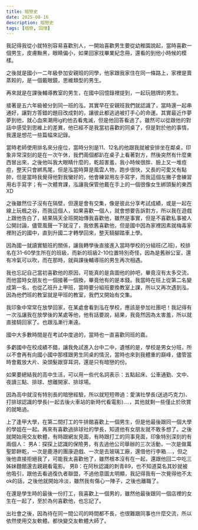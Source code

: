 ```yaml
---
title: 暗戀史
date: 2025-08-16
description: 暗戀史
tags: [暗戀, 回憶]
---
```

<!--truncate-->
我記得我從小就特別容易喜歡別人，一開始喜歡男生要從幼稚園說起，當時喜歡一個男生，皮膚黝黑，眼睛偏小，如果回家找畢業紀念冊，還看的到他小時候的模樣。

之後就是國小一二年級參加安親班的同學，他家跟我家住在同一條路上，家裡是賣蒸餃的，是一個戴眼鏡，思維類型的男生。

再來就是在課後輔導教室的男生，在國中回憶錄裡提到，一起玩翹牌的男生。

接著是五六年級被分到同一班的泓，其實早在安親班我們就認識了，當時還一起串通好，讓對方答錯的題目改成對的，讓彼此都逃過被打手心的命運。其實最近作夢夢到他，就心血來潮用ig約他去看鬼滅，但是他回答看過了。雖然可以從跟他的對話中感受到思維上的差異，他已經不是我當初喜歡的同桌了，但是對於他的事情，我還是想花一些篇幅來記錄。

當時老師使用排名來分座位，當時分別是11、12名的他跟我就被安排坐在鄰桌，印象非常深刻的是在一次午休，我們兩個都趴在桌子上看著對方，然後突然有什麼東西冒出來，之後他叫我大眼睛什麼的，乾超害羞，我小時候很胖、臉上又一堆痘痘，整天只會綁馬尾，但是泓當時算是風雲人物，跑步很快，又長的可愛又有點帥，但是當時我覺得他對我蠻好的，他會練習用左手寫字，而我這個左撇子會練習用右手寫字；有一次體育課，泓讓我保管他戴在手上的一個很像女生綁頭髮的東西XD

之後雖然位子沒有在隔壁，但還是會有交集，像是彼此分享考試成績，或是一起在線上玩楓之谷，而我這個人，如果喜歡一個人，就會想要告訴對方，所以我在遊戲上跟他告白了，結果隔天全班開始傳我喜歡他，雖然是事實，但是不喜歡私事被人公開討論，儘管風聲一下就沒了，我依舊喜歡他，但是國中因為家裡因素就梅毒家裡附近的國中，直到升國二才轉學回來，整天騎腳踏車上學。

因為國一就讀實驗班的關係，讓我轉學後直接進入當時學校的分組班(乙班)，校排名在31-60學生所在的班級，而新的班級2-10位置特別奇怪，因為是舊辦公室，還有冷氣可以吹，而在那時，就與課後輔導班的男生再次相遇。

我也忘記自己當初喜歡他的原因，可能真的是貪圖他的帥吧，畢竟沒有太多交流，而他當時女朋友也一個接著一個換，畢竟他有的是本錢。我當時在班上從第二名變成第一名，也從乙班升上甲班，當時要分組班要換教室上課，所以又再次遇到泓，因為他們班的教室就是甲班的教室，我們又開始有交集。

我印象中常常在放學回家，在某處會看到泓在學校，應該是參加社團吧！我記得有一次泓讓我在放學後的某處等他，他有話要說，結果，我竟然因為太害羞，所以就直接騎回家了。也跟泓漸行漸遠。

國中大多數時間是在考試中度過的，當時也一直喜歡同班的嘉。

多虧國中在校成績不錯，讓我免試進入台中二中，遺憾的是，學校是男女分班，所以不會再有向國小國中那樣跟男生同桌的情況，當時也來到我體重的巔峰，儘管當時會戴放大片、染頭髮跟穿耳洞，還是只有暗戀的份。

如果要總結我的高中生活，可以用一些代名詞表示：五點起床、公車通勤、文中、夜讀三點、排球、想離開家、排球場。

因為高中就沒有特別長的暗戀經驗，所以就短短帶過：愛演社學長(送過巧克力)、打排球認識的學長(一起去後火車站的新時代看電影)....，其他就剩一些僅止於欣賞的就略過。

上了逢甲大學，在第二間打工的牛排館喜歡上一個男生，但是他最後跟同一個大學的學姐在一起。再來有喜歡過排球社的學長，知道他有女朋友就不敢多想了。之後就開始用交友軟體，有時跟網友見面，有時跟打工的同事見面，印象特別深刻的有兩個人：
男A：探探上認識的保險男，有去過他公司舉辦的三次活動，一次是做萬聖節餅乾，一次是鹿港的團康遊戲、一次是去玻璃工廠，還借他行李箱....，但之後他直接拒絕我了，可能我太喜歡他了，雖然根本沒有在一起，還跟他回二中吃三姊妹麵館還去親親看電影。
男B：在阿秋認識的刺青89，也不知道莫名其妙就被他吸引，跟他去看過復仇者聯盟，不過他意圖太明顯，我記得我有一次覺得他不太ok的話，之後他就開始冷淡，雖然我有傷心一陣子，之後也離職了。

在還是學生時的最後一份打工，我喜歡上一個男的，雖然他最後跟同一個店裡的女生在一起了，至於為何喜歡他，也忘記了。

出社會之後，因為待在同一間公司的時間都不長，也很難跟同事也什麼交流，所以依然使用交友軟體。都快變交友軟體大師了。





